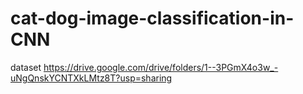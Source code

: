 # cat-dog-image-classification-in-CNN
dataset    https://drive.google.com/drive/folders/1--3PGmX4o3w_-uNgQnskYCNTXkLMtz8T?usp=sharing
